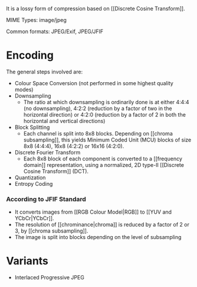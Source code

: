 It is a lossy form of compression based on [[Discrete Cosine Transform]].

MIME Types: image/jpeg

Common formats: JPEG/Exif, JPEG/JFIF

# Encoding
The general steps involved are:
- Colour Space Conversion (not performed in some highest quality modes)
- Downsampling
	- The ratio at which downsampling is ordinarily done is at either 4:4:4 (no downsampling), 4:2:2 (reduction by a factor of two in the horizontal direction) or 4:2:0 (reduction by a factor of 2 in both the horizontal and vertical directions)
- Block Splitting
	- Each channel is split into 8x8 blocks. Depending on [[chroma subsampling]], this yields Minimum Coded Unit (MCU) blocks of size 8x8 (4:4:4), 16x8 (4:2:2) or 16x16 (4:2:0).
- Discrete Fourier Transform
	- Each 8x8 block of each component is converted to a [[frequency domain]] representation, using a normalized, 2D type-II [[Discrete Cosine Transform]] (DCT). 
- Quantization
- Entropy Coding

### According to JFIF Standard
- It converts images from [[RGB Colour Model|RGB]] to [[YUV and YCbCr|YCbCr]].
- The resolution of [[chrominance|chroma]] is reduced by a factor of 2 or 3, by [[chroma subsampling]].
- The image is split into blocks depending on the level of subsampling

# Variants
- Interlaced Progressive JPEG